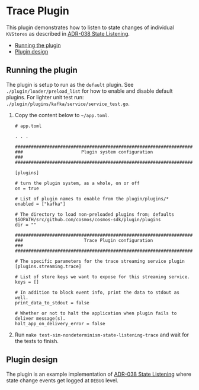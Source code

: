 # Trace Plugin

This plugin demonstrates how to listen to state changes of individual `KVStores` as described in [ADR-038 State Listening](https://github.com/vulcanize/cosmos-sdk/blob/adr038_plugin_proposal/docs/architecture/adr-038-state-listening.md).



<!-- TOC -->
- [Running the plugin](#running-the-plugin)
- [Plugin design](#plugin-design)


## Running the plugin

The plugin is setup to run as the `default` plugin. See `./plugin/loader/preload_list` for how to enable and disable default plugins. For lighter unit test run: `./plugin/plugins/kafka/service/service_test.go`. 

1. Copy the content below to `~/app.toml`.

   ```
   # app.toml

   . . .

   ###############################################################################
   ###                      Plugin system configuration                        ###
   ###############################################################################

   [plugins]

   # turn the plugin system, as a whole, on or off
   on = true

   # List of plugin names to enable from the plugin/plugins/*
   enabled = ["kafka"]

   # The directory to load non-preloaded plugins from; defaults $GOPATH/src/github.com/cosmos/cosmos-sdk/plugin/plugins
   dir = ""

   ###############################################################################
   ###                       Trace Plugin configuration                        ###
   ###############################################################################

   # The specific parameters for the trace streaming service plugin
   [plugins.streaming.trace]

   # List of store keys we want to expose for this streaming service.
   keys = []

   # In addition to block event info, print the data to stdout as well.
   print_data_to_stdout = false

   # Whether or not to halt the application when plugin fails to deliver message(s).
   halt_app_on_delivery_error = false
   ```

2. Run `make test-sim-nondeterminism-state-listening-trace` and wait for the tests to finish.


## Plugin design
The plugin is an example implementation of [ADR-038 State Listening](https://docs.cosmos.network/master/architecture/adr-038-state-listening.html) where state change events get logged at `DEBUG` level.
